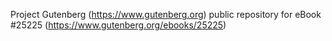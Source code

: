 Project Gutenberg (https://www.gutenberg.org) public repository for eBook #25225 (https://www.gutenberg.org/ebooks/25225)
